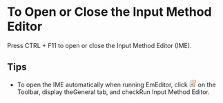 # To Open or Close the Input Method Editor

Press CTRL + F11 to open or close the Input Method Editor (IME).

## Tips

- To open the IME automatically when running EmEditor, click
![Properties for Current Configuration](../../images/properties.gif) on the
Toolbar, display theGeneral tab, and checkRun Input Method Editor.
